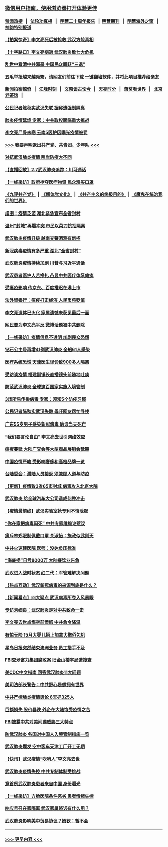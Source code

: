 ### [微信用户指南，使用浏览器打开体验更佳](https://github.com/gfw-breaker/banned-news1/blob/master/indexes/wechat-guide.md?t=0)
#### [禁闻热榜](热点新闻.md?t=0)  &nbsp;&nbsp;|&nbsp;&nbsp; [法轮功真相](https://github.com/gfw-breaker/truth/blob/master/README.md?t=0) &nbsp;&nbsp;|&nbsp;&nbsp; [明慧二十周年报告](https://github.com/gfw-breaker/mh-reports/blob/master/README.md?t=0) &nbsp;&nbsp;|&nbsp;&nbsp;[明慧期刊](https://github.com/gfw-breaker/mh-qikan) &nbsp;&nbsp;|&nbsp;&nbsp; [明慧海外之窗](https://github.com/gfw-breaker/mh-news/blob/master/README.md?t=0) &nbsp;&nbsp;|&nbsp;&nbsp; [神韵特别报道](https://github.com/gfw-breaker/mh-news/blob/master/shenyun.md?t=0)
#### [【拍案惊奇】李文亮死后被抢救 武汉方舱真相](../pages/nsc413/n11851958.md?t=02080044) 
#### [【十字路口】李文亮病逝 武汉肺炎致七大危机](../pages/nsc413/n11850690.md?t=02080044) 
#### [乱世中看清中共邪恶 中国民众踊跃“三退”](../pages/nsc413/n11835515.md?t=02080044) 
#### 五毛举报越来越频繁，请网友们前往下载 [一键翻墙软件](https://github.com/gfw-breaker/ssr-accounts)，并将此项目推荐给亲友
#### [新闻拍案惊奇](https://github.com/gfw-breaker/banned-news1/blob/master/pages/link4.md) &nbsp;&nbsp;|&nbsp;&nbsp; [江峰时刻](https://github.com/gfw-breaker/banned-news1/blob/master/pages/link4.md) &nbsp;&nbsp;|&nbsp;&nbsp; [文昭谈古论今](https://github.com/gfw-breaker/banned-news1/blob/master/pages/link4.md) &nbsp;&nbsp;|&nbsp;&nbsp; [天亮时分](https://github.com/gfw-breaker/banned-news1/blob/master/pages/link4.md) &nbsp;&nbsp;|&nbsp;&nbsp; [萧茗看世界](https://github.com/gfw-breaker/banned-news1/blob/master/pages/link4.md) &nbsp;&nbsp;|&nbsp;&nbsp; [北京老茶馆](https://github.com/gfw-breaker/banned-news1/blob/master/pages/link4.md) &nbsp;&nbsp;|&nbsp;&nbsp; 
#### [公民记者陈秋实武汉失联 据称遭强制隔离](../pages/nsc413/n11851944.md?t=02080044) 
#### [肺炎疫情延烧 专家：中共政权面临重大挑战](../pages/nsc413/n11851884.md?t=02080044) 
#### [李文亮尸骨未寒 云南5医护因曝光疫情被罚](../pages/nsc413/n11851761.md?t=02080044) 
#### [>>> 我要声明退出共产党、共青团、少年队 <<<](https://github.com/begood0513/goodnews/blob/master/quit/letter.md) 
#### [对抗武汉肺炎疫情 两岸防疫大不同](../pages/nsc413/n11846318.md?t=02080044) 
#### [【直播回放】2.7武汉肺炎追踪：川习通话](../pages/nsc413/n11851802.md?t=02080044) 
#### [【一线采访】政府抢夺医疗物资 民众难买口罩](../pages/nsc413/n11851017.md?t=02080044) 
#### [《九评共产党》](https://github.com/begood0513/9ping.md/blob/master/README.md) &nbsp;|&nbsp; [《解体党文化》](../../../../jtdwh.md/blob/master/README.md)  &nbsp;|&nbsp; [《共产主义的终极目的》](../../../../gczydzjmd.md/blob/master/README.md) &nbsp;|&nbsp; [《魔鬼在统治我们的世界》](../../../../mgztzwmdsj.md/blob/master/README.md) 
#### [组图：疫情泛滥 湖北紧急宣布全省封村](../pages/nsc413/n11851563.md?t=02080044) 
#### [温州“封城”再爆冲突 市民以菜刀抗拒隔离](../pages/nsc413/n11851538.md?t=02080044) 
#### [武汉肺炎疫情升级 越南交警酒测有新招](../pages/nsc413/n11851632.md?t=02080044) 
#### [新冠病毒疫情有多严重 湖北“全省封村”](../pages/nsc413/n11851296.md?t=02080044) 
#### [武汉肺炎疫情持续加剧 川普与习近平通话](../pages/nsc413/n11851613.md?t=02080044) 
#### [武汉患者医护人苦挣扎 凸显中共医疗体系瘫痪](../pages/nsc413/n11850083.md?t=02080044) 
#### [受瘟疫影响 传京东、百度推迟在港上市](../pages/nsc413/n11851409.md?t=02080044) 
#### [法外贸银行：瘟疫打击经济 人民币将贬值](../pages/nsc413/n11850538.md?t=02080044) 
#### [李文亮遗体已火化 家属遗憾未获见最后一面](../pages/nsc413/n11851128.md?t=02080044) 
#### [网民要为李文亮平反 微博话题被中共删除](../pages/nsc413/n11851177.md?t=02080044) 
#### [【一线采访】疫情信息不透明 加剧民众恐慌](../pages/nsc413/n11850699.md?t=02080044) 
#### [钻石公主号再增41例武汉肺炎 全船61人感染](../pages/nsc413/n11850401.md?t=02080044) 
#### [医疗系统恐慌 天津医生误诊致900多人隔离](../pages/nsc413/n11850609.md?t=02080044) 
#### [受访谈疫情 福建副镇长直播镜头前随地吐痰](../pages/nsc413/n11850758.md?t=02080044) 
#### [防范武汉肺炎 全球逾百国家实施入境管制](../pages/nsc413/n11850557.md?t=02080044) 
#### [3场所易传染病毒 专家：须知5个防疫习惯](../pages/nsc413/n11849662.md?t=02080044) 
#### [公民记者陈秋实武汉失踪 母吁网友帮忙寻找](../pages/nsc413/n11850638.md?t=02080044) 
#### [广东55岁男子感染新冠病毒 确诊当天死亡](../pages/nsc413/n11850590.md?t=02080044) 
#### [“我们要言论自由” 李文亮去世引网络效应](../pages/nsc413/n11850484.md?t=02080044) 
#### [瘟疫蔓延 大陆广交会等大型商品展销会延期](../pages/nsc413/n11850521.md?t=02080044) 
#### [中国疫情严峻 受影响奢侈和高档品牌一览](../pages/nsc413/n11850319.md?t=02080044) 
#### [台陆委会：滞陆人员接返 须兼顾人道与防疫](../pages/nsc413/n11850414.md?t=02080044) 
#### [【更新】疫情致3省65市封城 病毒攻入北京大院](../pages/nsc413/n11801312.md?t=02080044) 
#### [武汉肺炎 给全球汽车大公司造成何种冲击](../pages/nsc413/n11850056.md?t=02080044) 
#### [【疫情最前线】武汉实验室抢专利不慎泄密](../pages/nsc413/n11850310.md?t=02080044) 
#### [“你在家把病毒闷死” 中共专家维稳论惹议](../pages/nsc413/n11850048.md?t=02080044) 
#### [痛斥林郑限制佩戴口罩 关淑怡：施政似武则天](../pages/nsc413/n11849645.md?t=02080044) 
#### [中共火速建医院 医师：没达负压标准](../pages/nsc413/n11848938.md?t=02080044) 
#### [“海底捞”日亏8000万 大陆餐饮业告急](../pages/nsc413/n11850010.md?t=02080044) 
#### [武汉进入战时状态 红二代：军管难解决问题](../pages/nsc413/n11849976.md?t=02080044) 
#### [【热点互动】武汉新冠病毒的来源到底是什么？](../pages/nsc413/n11849749.md?t=02080044) 
#### [【新闻看点】四大疑点 武汉病毒所卷入风暴眼](../pages/nsc413/n11849608.md?t=02080044) 
#### [专访刘细良：武汉肺炎是对中共致命一击](../pages/nsc413/n11849934.md?t=02080044) 
#### [李文亮去世点燃空前愤怒 中共急令降温](../pages/nsc413/n11849864.md?t=02080044) 
#### [有惊无险 15月大婴儿搭上加拿大撤侨包机](../pages/nsc413/n11849698.md?t=02080044) 
#### [星岛日报突然结束澳洲业务 员工措手不及](../pages/nsc413/n11849722.md?t=02080044) 
#### [FBI查涉富力集团腐败案 旧金山楼宇局遭搜查](../pages/nsc413/n11848419.md?t=02080044) 
#### [美CDC中文指南 回答武汉肺炎11大问题](../pages/nsc413/n11849703.md?t=02080044) 
#### [美司法部长警告：中共野心是想拥有世界](../pages/nsc413/n11849769.md?t=02080044) 
#### [中共严控肺炎疫情舆论 6天抓325人](../pages/nsc413/n11849529.md?t=02080044) 
#### [巨额损失 股价暴跌 外企在大陆饱受疫情之苦](../pages/nsc413/n11849651.md?t=02080044) 
#### [FBI披露中共对美间谍威胁三大特点](../pages/nsc413/n11849700.md?t=02080044) 
#### [防武汉肺炎 各国对中国人入境管制措施一览](../pages/nsc413/n11838726.md?t=02080044) 
#### [武汉肺炎爆发 空中客车天津工厂开工无期](../pages/nsc413/n11849634.md?t=02080044) 
#### [【快讯】武汉疫情“吹哨人”李文亮去世](../pages/nsc413/n11849459.md?t=02080044) 
#### [武汉肺炎疫情失控 中共专制体制受挑战](../pages/nsc413/n11849457.md?t=02080044) 
#### [意首例武汉肺炎患者来自中国 身份曝光](../pages/nsc413/n11849454.md?t=02080044) 
#### [【一线采访】方舱医院条件恶劣 患者情绪失控](../pages/nsc413/n11848910.md?t=02080044) 
#### [响应号召在家隔离 武汉家属怒诉有什么用？](../pages/nsc413/n11849412.md?t=02080044) 
#### [武汉肺炎影响美中贸易协议？姆钦：暂不会](../pages/nsc413/n11849497.md?t=02080044) 

----
#### [ >>> 更早内容 <<< ](../indexes/nsc413-earlier.md)
